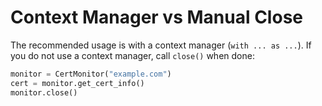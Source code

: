 # Context Manager vs Manual Close

The recommended usage is with a context manager (`with ... as ...`). If you do not use a context manager, call `close()` when done:

```python
monitor = CertMonitor("example.com")
cert = monitor.get_cert_info()
monitor.close()
```
